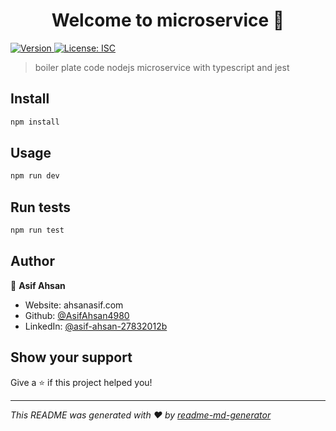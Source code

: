 <h1 align="center">Welcome to microservice 👋</h1>
<p>
  <a href="https://www.npmjs.com/package/microservice" target="_blank">
    <img alt="Version" src="https://img.shields.io/npm/v/microservice.svg">
  </a>
  <a href="#" target="_blank">
    <img alt="License: ISC" src="https://img.shields.io/badge/License-ISC-yellow.svg" />
  </a>
</p>

> boiler plate code nodejs microservice with typescript and jest

## Install

```sh
npm install
```

## Usage

```sh
npm run dev
```

## Run tests

```sh
npm run test
```

## Author

👤 **Asif Ahsan**

* Website: ahsanasif.com
* Github: [@AsifAhsan4980](https://github.com/AsifAhsan4980)
* LinkedIn: [@asif-ahsan-27832012b](https://linkedin.com/in/asif-ahsan-27832012b)

## Show your support

Give a ⭐️ if this project helped you!

***
_This README was generated with ❤️ by [readme-md-generator](https://github.com/kefranabg/readme-md-generator)_